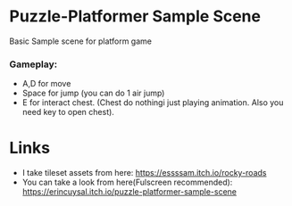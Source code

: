 # Puzzle-Platformer Sample Scene

Basic Sample scene for platform game
### Gameplay:
* A,D for move
* Space for jump (you can do 1 air jump)
* E for interact chest. (Chest do nothingi just playing animation. Also you need key to open chest).

# Links
- I take tileset assets from here: https://essssam.itch.io/rocky-roads
- You can take a look from here(Fulscreen recommended): https://erincuysal.itch.io/puzzle-platformer-sample-scene
